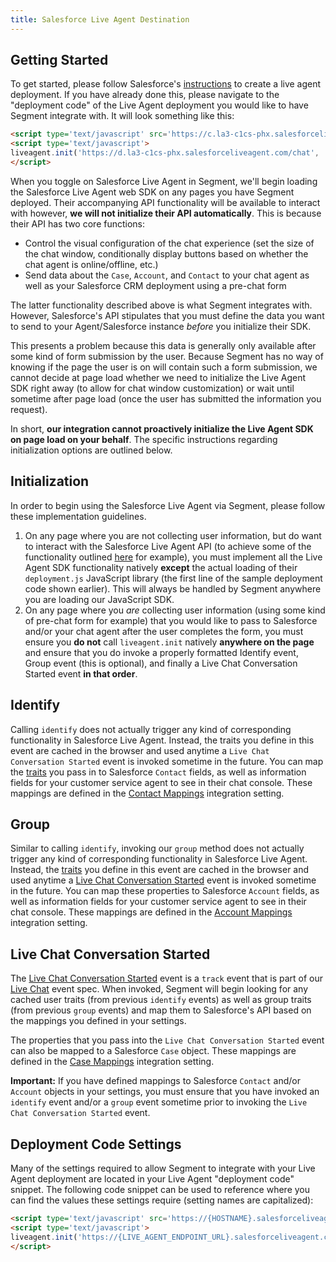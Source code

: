 ```yaml
---
title: Salesforce Live Agent Destination
---
```


## Getting Started

To get started, please follow Salesforce's [instructions](https://help.salesforce.com/articleView?id=live_agent_create_deployments.htm&type=5) to create a live agent deployment. If you have already done this, please navigate to the "deployment code" of the Live Agent deployment you would like to have Segment integrate with. It will look something like this:

```html
<script type='text/javascript' src='https://c.la3-c1cs-phx.salesforceliveagent.com/content/g/js/42.0/deployment.js'></script>
<script type='text/javascript'>
liveagent.init('https://d.la3-c1cs-phx.salesforceliveagent.com/chat', '1111D00000000FT', '00D3D000000FObV');
</script>
```

When you toggle on Salesforce Live Agent in Segment, we'll begin loading the Salesforce Live Agent web SDK on any pages you have Segment deployed. Their accompanying API functionality will be available to interact with however, **we will not initialize their API automatically**. This is because their API has two core functions:

- Control the visual configuration of the chat experience (set the size of the chat window, conditionally display buttons based on whether the chat agent is online/offline, etc.)
- Send data about the `Case`, `Account`, and `Contact` to your chat agent as well as your Salesforce CRM deployment using a pre-chat form

The latter functionality described above is what Segment integrates with. However, Salesforce's API stipulates that you must define the data you want to send to your Agent/Salesforce instance *before* you initialize their SDK.

This presents a problem because this data is generally only available after some kind of form submission by the user. Because Segment has no way of knowing if the page the user is on will contain such a form submission, we cannot decide at page load whether we need to initialize the Live Agent SDK right away (to allow for chat window customization) or wait until sometime after page load (once the user has submitted the information you request).

In short, **our integration cannot proactively initialize the Live Agent SDK on page load on your behalf**. The specific instructions regarding initialization options are outlined below.

## Initialization
In order to begin using the Salesforce Live Agent via Segment, please follow these implementation guidelines.

1. On any page where you are not collecting user information, but do want to interact with the Salesforce Live Agent API (to achieve some of the functionality outlined [here](https://developer.salesforce.com/docs/atlas.en-us.live_agent_dev.meta/live_agent_dev/live_agent_chat_buttons_API.htm) for example), you must implement all the Live Agent SDK functionality natively **except** the actual loading of their `deployment.js` JavaScript library (the first line of the sample deployment code shown earlier). This will always be handled by Segment anywhere you are loading our JavaScript SDK.
2. On any page where you *are* collecting user information (using some kind of pre-chat form for example) that you would like to pass to Salesforce and/or your chat agent after the user completes the form, you must ensure you **do not** call `liveagent.init` natively **anywhere on the page** and ensure that you do invoke a properly formatted Identify event, Group event (this is optional), and finally a Live Chat Conversation Started event **in that order**.

## Identify
Calling `identify` does not actually trigger any kind of corresponding functionality in Salesforce Live Agent. Instead, the traits you define in this event are cached in the browser and used anytime a `Live Chat Conversation Started` event is invoked sometime in the future. You can map the [traits](/docs/connections/spec/identify/#traits) you pass in to Salesforce `Contact` fields, as well as information fields for your customer service agent to see in their chat console. These mappings are defined in the [Contact Mappings](/docs/connections/destinations/catalog/salesforce-live-agent/#contact-mappings) integration setting.

## Group
Similar to calling `identify`, invoking our `group` method does not actually trigger any kind of corresponding functionality in Salesforce Live Agent. Instead, the [traits](/docs/connections/spec/group/#traits) you define in this event are cached in the browser and used anytime a [Live Chat Conversation Started](/docs/connections/destinations/catalog/salesforce-live-agent/#live-chat-conversation-started) event is invoked sometime in the future. You can map these properties to Salesforce `Account` fields, as well as information fields for your customer service agent to see in their chat console. These mappings are defined in the [Account Mappings](/docs/connections/destinations/catalog/salesforce-live-agent/#account-mappings) integration setting.

## Live Chat Conversation Started
The [Live Chat Conversation Started](/docs/connections/spec/live-chat/#live-chat-conversation-started) event is a `track` event that is part of our [Live Chat](/docs/connections/spec/live-chat/) event spec. When invoked, Segment will begin looking for any cached user traits (from previous `identify` events) as well as group traits (from previous `group` events) and map them to Salesforce's API based on the mappings you defined in your settings.

The properties that you pass into the `Live Chat Conversation Started` event can also be mapped to a Salesforce `Case` object. These mappings are defined in the [Case Mappings](/docs/connections/destinations/catalog/salesforce-live-agent/#case-mappings) integration setting.

**Important:** If you have defined mappings to Salesforce `Contact` and/or `Account` objects in your settings, you must ensure that you have invoked an `identify` event and/or a `group` event sometime prior to invoking the `Live Chat Conversation Started` event.

## Deployment Code Settings
Many of the settings required to allow Segment to integrate with your Live Agent deployment are located in your Live Agent "deployment code" snippet. The following code snippet can be used to reference where you can find the values these settings require (setting names are capitalized):

```html
<script type='text/javascript' src='https://{HOSTNAME}.salesforceliveagent.com/content/g/js/42.0/deployment.js'></script>
<script type='text/javascript'>
liveagent.init('https://{LIVE_AGENT_ENDPOINT_URL}.salesforceliveagent.com/chat', {DEPLOYMENT_ID}, {ORG_ID});
</script>
```
